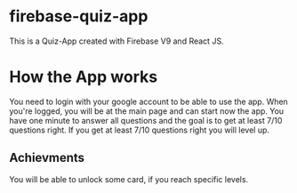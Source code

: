 # firebase-quiz-app
 This is a Quiz-App created with Firebase V9 and React JS.

 # How the App works
 You need to login with your google account to be able to use the app.
 When you're logged, you will be at the main page and can start now the app.
 You have one minute to answer all questions and the goal is to get at least 7/10 questions right.
 If you get at least 7/10 questions right you will level up.

## Achievments
You will be able to unlock some card, if you reach specific levels.



